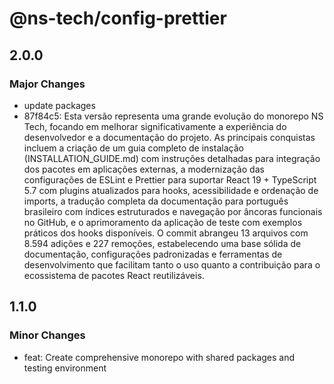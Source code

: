 # @ns-tech/config-prettier

## 2.0.0

### Major Changes

- update packages
- 87f84c5: Esta versão representa uma grande evolução do monorepo NS Tech, focando em melhorar significativamente a experiência do desenvolvedor e a documentação do projeto. As principais conquistas incluem a criação de um guia completo de instalação (INSTALLATION_GUIDE.md) com instruções detalhadas para integração dos pacotes em aplicações externas, a modernização das configurações de ESLint e Prettier para suportar React 19 + TypeScript 5.7 com plugins atualizados para hooks, acessibilidade e ordenação de imports, a tradução completa da documentação para português brasileiro com índices estruturados e navegação por âncoras funcionais no GitHub, e o aprimoramento da aplicação de teste com exemplos práticos dos hooks disponíveis. O commit abrangeu 13 arquivos com 8.594 adições e 227 remoções, estabelecendo uma base sólida de documentação, configurações padronizadas e ferramentas de desenvolvimento que facilitam tanto o uso quanto a contribuição para o ecossistema de pacotes React reutilizáveis.

## 1.1.0

### Minor Changes

- feat: Create comprehensive monorepo with shared packages and testing environment
